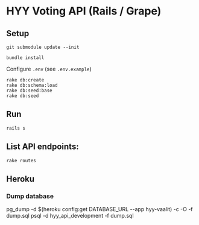 # HYY Voting API (Rails / Grape)

## Setup

`git submodule update --init`

`bundle install`

Configure `.env` (see `.env.example`)

~~~
rake db:create
rake db:schema:load
rake db:seed:base
rake db:seed
~~~

## Run

`rails s`

## List API endpoints:

`rake routes`

## Heroku

### Dump database

pg_dump -d $(heroku config:get DATABASE_URL --app hyy-vaalit) -c -O -f dump.sql
psql -d hyy_api_development -f dump.sql
